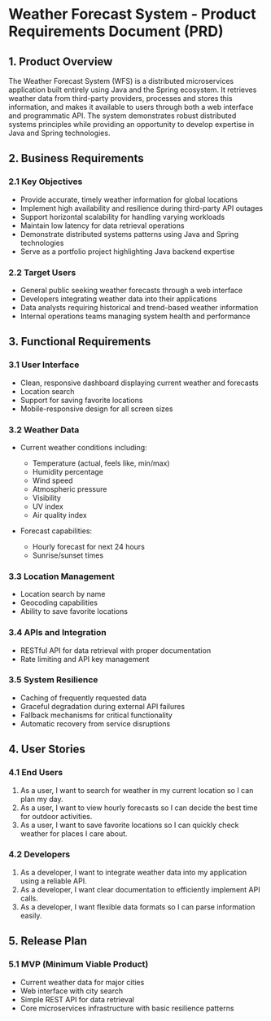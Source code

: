 # Weather Forecast System - Product Requirements Document (PRD)

## 1. Product Overview

The Weather Forecast System (WFS) is a distributed microservices application built entirely using Java and the Spring ecosystem. It retrieves weather data from third-party providers, processes and stores this information, and makes it available to users through both a web interface and programmatic API. The system demonstrates robust distributed systems principles while providing an opportunity to develop expertise in Java and Spring technologies.

## 2. Business Requirements

### 2.1 Key Objectives

- Provide accurate, timely weather information for global locations
- Implement high availability and resilience during third-party API outages
- Support horizontal scalability for handling varying workloads
- Maintain low latency for data retrieval operations
- Demonstrate distributed systems patterns using Java and Spring technologies
- Serve as a portfolio project highlighting Java backend expertise

### 2.2 Target Users

- General public seeking weather forecasts through a web interface
- Developers integrating weather data into their applications
- Data analysts requiring historical and trend-based weather information
- Internal operations teams managing system health and performance

## 3. Functional Requirements

### 3.1 User Interface

- Clean, responsive dashboard displaying current weather and forecasts
- Location search
- Support for saving favorite locations
- Mobile-responsive design for all screen sizes

### 3.2 Weather Data

- Current weather conditions including:
  - Temperature (actual, feels like, min/max)
  - Humidity percentage
  - Wind speed
  - Atmospheric pressure
  - Visibility
  - UV index
  - Air quality index

- Forecast capabilities:
  - Hourly forecast for next 24 hours
  - Sunrise/sunset times

### 3.3 Location Management

- Location search by name
- Geocoding capabilities
- Ability to save favorite locations

### 3.4 APIs and Integration

- RESTful API for data retrieval with proper documentation
- Rate limiting and API key management

### 3.5 System Resilience

- Caching of frequently requested data
- Graceful degradation during external API failures
- Fallback mechanisms for critical functionality
- Automatic recovery from service disruptions

## 4. User Stories

### 4.1 End Users

1. As a user, I want to search for weather in my current location so I can plan my day.
2. As a user, I want to view hourly forecasts so I can decide the best time for outdoor activities.
3. As a user, I want to save favorite locations so I can quickly check weather for places I care about.

### 4.2 Developers

1. As a developer, I want to integrate weather data into my application using a reliable API.
2. As a developer, I want clear documentation to efficiently implement API calls.
3. As a developer, I want flexible data formats so I can parse information easily.

## 5. Release Plan

### 5.1 MVP (Minimum Viable Product)

- Current weather data for major cities
- Web interface with city search
- Simple REST API for data retrieval
- Core microservices infrastructure with basic resilience patterns
